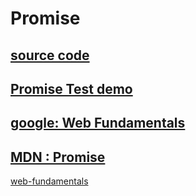# Promise

## [source code](https://github.com/ufo-github/web-fundamentals/blob/gh-pages/fundamentals/getting-started/primers/async-all-example.html)


## [Promise Test demo](https://googlesamples.github.io/web-fundamentals/fundamentals/getting-started/primers/async-all-example.html)

## [google: Web Fundamentals](https://developers.google.com/web/fundamentals/getting-started/primers/promises)

## [MDN : Promise](https://developer.mozilla.org/en-US/docs/Web/JavaScript/Reference/Global_Objects/Promise)



[web-fundamentals](https://github.com/ufo-github/web-fundamentals/blob/gh-pages/Promise.md )